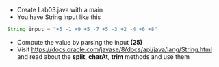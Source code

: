 * Create Lab03.java with a main
* You have String input like this
``` java
String input = "+5 -1 +9 +5 -7 +5 -3 +2 -4 +6 +8"
```
* Compute the value by parsing the input __(25)__
* Visit https://docs.oracle.com/javase/8/docs/api/java/lang/String.html	and read about the __split__, __charAt__, __trim__ methods and use them


